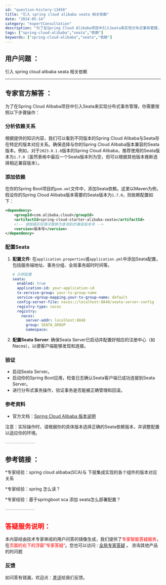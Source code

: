 ```yaml
---
id: "question-history-13456"
title: "引入 spring cloud alibaba seata 相关依赖"
date: "2024-05-14"
category: "expertConsultation"
description: "为了在Spring Cloud Alibaba项目中引入Seata来实现分布式事务管理，你需要按照以下步骤操作：### 分析依赖关系根据提供的知识内容，我们可以看到不同版本的Spring Cloud Alibaba与Seata存在特定的版本对应关系。确保选择与你的Spring Cloud Aliba"
tags: ["spring-cloud-alibaba","seata","依赖"]
keywords: ["spring-cloud-alibaba","seata","依赖"]
---
```


## 用户问题 ： 
 引入 spring cloud alibaba seata 相关依赖  

---------------
## 专家官方解答 ：

为了在Spring Cloud Alibaba项目中引入Seata来实现分布式事务管理，你需要按照以下步骤操作：

### 分析依赖关系
根据提供的知识内容，我们可以看到不同版本的Spring Cloud Alibaba与Seata存在特定的版本对应关系。确保选择与你的Spring Cloud Alibaba版本兼容的Seata版本。例如，对于`2023.0.1.0`版本的Spring Cloud Alibaba，推荐使用的Seata版本为`1.7.0`（虽然表格中最后一个Seata版本列为空，但可以根据其他版本推断选择相近兼容版本）。

### 添加依赖
在你的Spring Boot项目的`pom.xml`文件中，添加Seata依赖。这里以Maven为例，假设你的Spring Cloud Alibaba版本需要的Seata版本为`1.7.0`，则依赖配置如下：

```xml
<dependency>
    <groupId>com.alibaba.cloud</groupId>
    <artifactId>spring-cloud-starter-alibaba-seata</artifactId>
    <!-- 请根据实际情况替换为查询到的兼容版本号 -->
    <version>版本号</version>
</dependency>
```

### 配置Seata
1. **配置文件**: 在`application.properties`或`application.yml`中添加Seata配置，包括服务端地址、事务分组、全局事务超时时间等。

   ```yaml
   # 示例配置
   seata:
     enabled: true
     application-id: your-application-id
     tx-service-group: your-tx-group-name
     service-vgroup-mapping.your-tx-group-name: default
     config-server-file: nacos://localhost:8848/seata-server-config
     registry-type: nacos
     registry:
       nacos:
         server-addr: localhost:8848
         group: SEATA_GROUP
         namespace:
   ```

2. **配置Seata Server**: 确保Seata Server已启动并配置好相应的注册中心（如Nacos），以便客户端能够发现和连接。

### 验证
- 启动Seata Server。
- 启动你的Spring Boot应用，检查日志确认Seata客户端已成功连接到Seata Server。
- 进行分布式事务操作，验证事务是否能被正确管理和回滚。

### 参考资料
- 官方文档：[Spring Cloud Alibaba 版本说明](https://sca.aliyun.com/docs/2023/overview/version-explain/)
  
注意：实际操作时，请根据你的具体版本选择正确的Seata依赖版本，并调整配置以适应你的环境。


<font color="#949494">---------------</font> 


## 参考链接 ：

*专家经验：spring cloud alibaba(SCA)与 下层集成实现的各个组件的版本对应关系 
 
 *专家经验：spring 怎么读？ 
 
 *专家经验：基于springboot sca 添加 seata怎么部署配置？ 


 <font color="#949494">---------------</font> 
 


## <font color="#FF0000">答疑服务说明：</font> 

本内容经由技术专家审阅的用户问答的镜像生成，我们提供了<font color="#FF0000">专家智能答疑服务</font>，在<font color="#FF0000">页面的右下的浮窗”专家答疑“</font>。您也可以访问 : [全局专家答疑](https://answer.opensource.alibaba.com/docs/intro) 。 咨询其他产品的的问题

### 反馈
如问答有错漏，欢迎点：[差评](https://ai.nacos.io/user/feedbackByEnhancerGradePOJOID?enhancerGradePOJOId=13457)给我们反馈。
